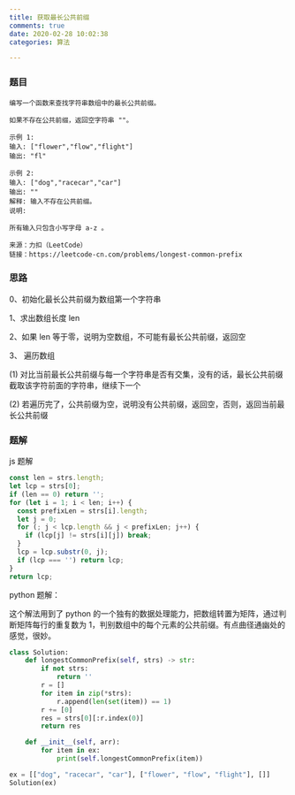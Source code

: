 ```yaml
---
title: 获取最长公共前缀
comments: true
date: 2020-02-28 10:02:38
categories: 算法

---
```


### 题目

```
编写一个函数来查找字符串数组中的最长公共前缀。

如果不存在公共前缀，返回空字符串 ""。

示例 1:
输入: ["flower","flow","flight"]
输出: "fl"

示例 2:
输入: ["dog","racecar","car"]
输出: ""
解释: 输入不存在公共前缀。
说明:

所有输入只包含小写字母 a-z 。

来源：力扣（LeetCode）
链接：https://leetcode-cn.com/problems/longest-common-prefix
```

### 思路

0、初始化最长公共前缀为数组第一个字符串

1、求出数组长度 len

2、如果 len 等于零，说明为空数组，不可能有最长公共前缀，返回空

3、 遍历数组

(1) 对比当前最长公共前缀与每一个字符串是否有交集，没有的话，最长公共前缀截取该字符前面的字符串，继续下一个

(2) 若遍历完了，公共前缀为空，说明没有公共前缀，返回空，否则，返回当前最长公共前缀

### 题解

js 题解

```js
const len = strs.length;
let lcp = strs[0];
if (len == 0) return '';
for (let i = 1; i < len; i++) {
  const prefixLen = strs[i].length;
  let j = 0;
  for (; j < lcp.length && j < prefixLen; j++) {
    if (lcp[j] != strs[i][j]) break;
  }
  lcp = lcp.substr(0, j);
  if (lcp === '') return lcp;
}
return lcp;
```

python 题解：

这个解法用到了 python 的一个独有的数据处理能力，把数组转置为矩阵，通过判断矩阵每行的重复数为 1，判别数组中的每个元素的公共前缀。有点曲径通幽处的感觉，很妙。

```python
class Solution:
    def longestCommonPrefix(self, strs) -> str:
        if not strs:
            return ''
        r = []
        for item in zip(*strs):
            r.append(len(set(item)) == 1)
        r += [0]
        res = strs[0][:r.index(0)]
        return res

    def __init__(self, arr):
        for item in ex:
            print(self.longestCommonPrefix(item))

ex = [["dog", "racecar", "car"], ["flower", "flow", "flight"], []]
Solution(ex)
```
